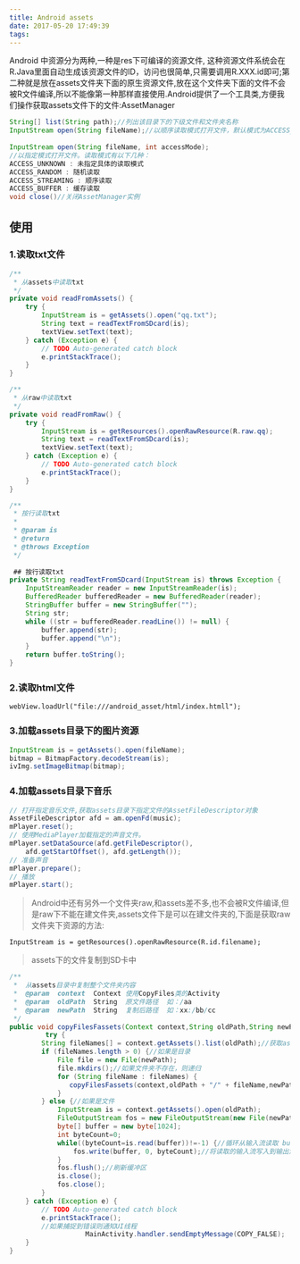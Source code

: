 ```yaml
---
title: Android assets
date: 2017-05-20 17:49:39
tags:
---
```


Android 中资源分为两种,一种是res下可编译的资源文件, 这种资源文件系统会在R.Java里面自动生成该资源文件的ID，访问也很简单,只需要调用R.XXX.id即可;第二种就是放在assets文件夹下面的原生资源文件,放在这个文件夹下面的文件不会被R文件编译,所以不能像第一种那样直接使用.Android提供了一个工具类,方便我们操作获取assets文件下的文件:AssetManager

```java
String[] list(String path);//列出该目录下的下级文件和文件夹名称  
InputStream open(String fileName);//以顺序读取模式打开文件，默认模式为ACCESS_STREAMING  
  
InputStream open(String fileName, int accessMode);
//以指定模式打开文件。读取模式有以下几种：  
ACCESS_UNKNOWN : 未指定具体的读取模式  
ACCESS_RANDOM : 随机读取  
ACCESS_STREAMING : 顺序读取  
ACCESS_BUFFER : 缓存读取  
void close()//关闭AssetManager实例  
```

## 使用

### 1.读取txt文件


```java
/** 
 * 从assets中读取txt 
 */  
private void readFromAssets() {  
    try {  
        InputStream is = getAssets().open("qq.txt");  
        String text = readTextFromSDcard(is);  
        textView.setText(text);  
    } catch (Exception e) {  
        // TODO Auto-generated catch block  
        e.printStackTrace();  
    }  
}
```
```java
/** 
 * 从raw中读取txt 
 */  
private void readFromRaw() {  
    try {  
        InputStream is = getResources().openRawResource(R.raw.qq);  
        String text = readTextFromSDcard(is);  
        textView.setText(text);  
    } catch (Exception e) {  
        // TODO Auto-generated catch block  
        e.printStackTrace();  
    }  
}
```
```java
/** 
 * 按行读取txt 
 *  
 * @param is 
 * @return 
 * @throws Exception 
 */  
 
 ## 按行读取txt
private String readTextFromSDcard(InputStream is) throws Exception {  
    InputStreamReader reader = new InputStreamReader(is);  
    BufferedReader bufferedReader = new BufferedReader(reader);  
    StringBuffer buffer = new StringBuffer("");  
    String str;  
    while ((str = bufferedReader.readLine()) != null) {  
        buffer.append(str);  
        buffer.append("\n");  
    }  
    return buffer.toString();  
} 
```
### 2.读取html文件

`webView.loadUrl("file:///android_asset/html/index.htmll"); ` 

### 3.加载assets目录下的图片资源

```java
InputStream is = getAssets().open(fileName);    
bitmap = BitmapFactory.decodeStream(is);   
ivImg.setImageBitmap(bitmap);  
```
### 4.加载assets目录下音乐
```java
// 打开指定音乐文件,获取assets目录下指定文件的AssetFileDescriptor对象    
AssetFileDescriptor afd = am.openFd(music);    
mPlayer.reset();    
// 使用MediaPlayer加载指定的声音文件。    
mPlayer.setDataSource(afd.getFileDescriptor(),    
    afd.getStartOffset(), afd.getLength());    
// 准备声音    
mPlayer.prepare();    
// 播放    
mPlayer.start();  
```
> Android中还有另外一个文件夹raw,和assets差不多,也不会被R文件编译,但是raw下不能在建文件夹,assets文件下是可以在建文件夹的,下面是获取raw文件夹下资源的方法:

`InputStream is = getResources().openRawResource(R.id.filename);  `

>assets下的文件复制到SD卡中

``` java
/**  
 *  从assets目录中复制整个文件夹内容  
 *  @param  context  Context 使用CopyFiles类的Activity 
 *  @param  oldPath  String  原文件路径  如：/aa  
 *  @param  newPath  String  复制后路径  如：xx:/bb/cc  
 */   
public void copyFilesFassets(Context context,String oldPath,String newPath) {                      
         try {  
        String fileNames[] = context.getAssets().list(oldPath);//获取assets目录下的所有文件及目录名  
        if (fileNames.length > 0) {//如果是目录  
            File file = new File(newPath);  
            file.mkdirs();//如果文件夹不存在，则递归  
            for (String fileName : fileNames) {  
               copyFilesFassets(context,oldPath + "/" + fileName,newPath+"/"+fileName);  
            }  
        } else {//如果是文件  
            InputStream is = context.getAssets().open(oldPath);  
            FileOutputStream fos = new FileOutputStream(new File(newPath));  
            byte[] buffer = new byte[1024];  
            int byteCount=0;                 
            while((byteCount=is.read(buffer))!=-1) {//循环从输入流读取 buffer字节          
                fos.write(buffer, 0, byteCount);//将读取的输入流写入到输出流  
            }  
            fos.flush();//刷新缓冲区  
            is.close();  
            fos.close();  
        }  
    } catch (Exception e) {  
        // TODO Auto-generated catch block  
        e.printStackTrace();  
        //如果捕捉到错误则通知UI线程  
                   MainActivity.handler.sendEmptyMessage(COPY_FALSE);  
    }                             
}  
```


